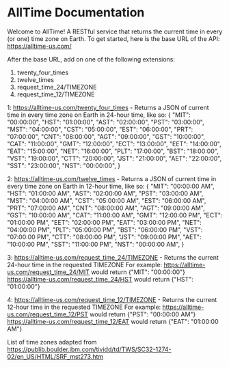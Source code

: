 # AllTime Documentation

Welcome to AllTime! A RESTful service that returns the current time in every (or one) time zone on Earth. 
To get started, here is the base URL of the API: https://alltime-us.com/

After the base URL, add on one of the following extensions:
  1. twenty_four_times
  2. twelve_times
  3. request_time_24/TIMEZONE
  4. request_time_12/TIMEZONE
  
1:
https://alltime-us.com/twenty_four_times - Returns a JSON of current time in every time zone on Earth in 24-hour time, like so:
 {
    "MIT": "00:00:00",
    "HST": "01:00:00",
    "AST": "02:00:00",
    "PST": "03:00:00",
    "MST": "04:00:00",
    "CST": "05:00:00",
    "EST": "06:00:00",
    "PRT": "07:00:00",
    "CNT": "08:00:00",
    "AGT": "09:00:00",
    "GST": "10:00:00",
    "CAT": "11:00:00",
    "GMT": "12:00:00",
    "ECT": "13:00:00",
    "EET": "14:00:00",
    "EAT": "15:00:00",
    "NET": "16:00:00",
    "PLT": "17:00:00",
    "BST": "18:00:00",
    "VST": "19:00:00",
    "CTT": "20:00:00",
    "JST": "21:00:00",
    "AET": "22:00:00",
    "SST": "23:00:00",
    "NST": "00:00:00",
}

2:
https://alltime-us.com/twelve_times - Returns a JSON of current time in every time zone on Earth in 12-hour time, like so:
{
    "MIT": "00:00:00 AM",
    "HST": "01:00:00 AM",
    "AST": "02:00:00 AM",
    "PST": "03:00:00 AM",
    "MST": "04:00:00 AM",
    "CST": "05:00:00 AM",
    "EST": "06:00:00 AM",
    "PRT": "07:00:00 AM",
    "CNT": "08:00:00 AM",
    "AGT": "09:00:00 AM",
    "GST": "10:00:00 AM",
    "CAT": "11:00:00 AM",
    "GMT": "12:00:00 PM",
    "ECT": "01:00:00 PM",
    "EET": "02:00:00 PM",
    "EAT": "03:00:00 PM",
    "NET": "04:00:00 PM",
    "PLT": "05:00:00 PM",
    "BST": "06:00:00 PM",
    "VST": "07:00:00 PM",
    "CTT": "08:00:00 PM",
    "JST": "09:00:00 PM",
    "AET": "10:00:00 PM",
    "SST": "11:00:00 PM",
    "NST": "00:00:00 AM",
}

3:
https://alltime-us.com/request_time_24/TIMEZONE - Returns the current 24-hour time in the requested TIMEZONE
For example: 
https://alltime-us.com/request_time_24/MIT would return {"MIT": "00:00:00"}
https://alltime-us.com/request_time_24/HST would return {"HST": "01:00:00"}

4:
https://alltime-us.com/request_time_12/TIMEZONE - Returns the current 12-hour time in the requested TIMEZONE
For example: 
https://alltime-us.com/request_time_12/PST would return {"PST": "00:00:00 AM"}
https://alltime-us.com/request_time_12/EAT would return {"EAT": "01:00:00 AM"}

List of time zones adapted from https://publib.boulder.ibm.com/tividd/td/TWS/SC32-1274-02/en_US/HTML/SRF_mst273.htm
